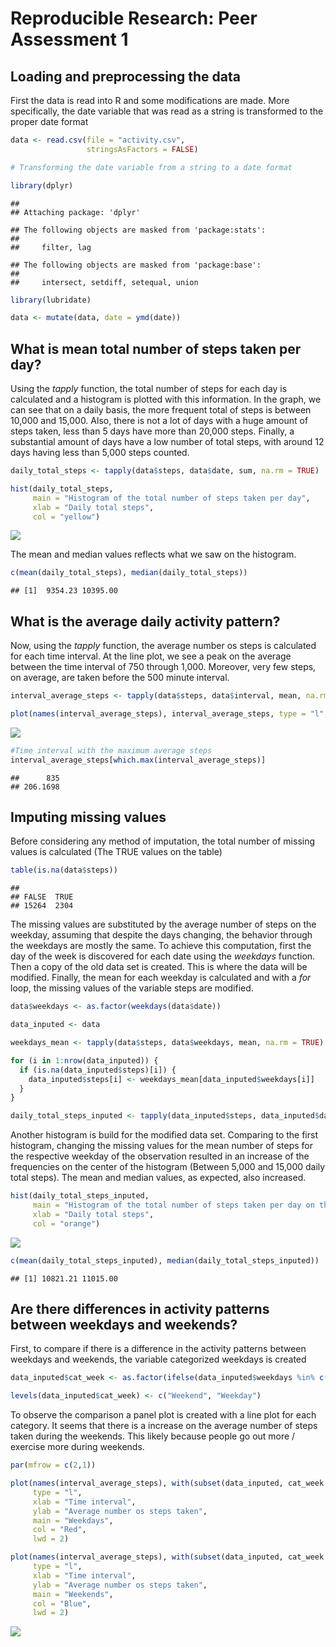 # Reproducible Research: Peer Assessment 1

## Loading and preprocessing the data

First the data is read into R and some modifications are made. More specifically, the date variable that was read as a string is transformed to the proper date format


```r
data <- read.csv(file = "activity.csv", 
                 stringsAsFactors = FALSE)

# Transforming the date variable from a string to a date format

library(dplyr)
```

```
## 
## Attaching package: 'dplyr'
```

```
## The following objects are masked from 'package:stats':
## 
##     filter, lag
```

```
## The following objects are masked from 'package:base':
## 
##     intersect, setdiff, setequal, union
```

```r
library(lubridate)

data <- mutate(data, date = ymd(date))
```

## What is mean total number of steps taken per day?

Using the _tapply_ function, the total number of steps for each day is calculated and a histogram is plotted with this information.
In the graph, we can see that on a daily basis, the more frequent total of steps is between 10,000 and 15,000. Also, there is not a lot of days with a huge amount of steps taken, less than 5 days have more than 20,000 steps. Finally, a substantial amount of days have a low number of total steps, with around 12 days having less than 5,000 steps counted.


```r
daily_total_steps <- tapply(data$steps, data$date, sum, na.rm = TRUE)

hist(daily_total_steps, 
     main = "Histogram of the total number of steps taken per day", 
     xlab = "Daily total steps", 
     col = "yellow")
```

![](PA1_template_files/figure-html/unnamed-chunk-2-1.png)

The mean and median values reflects what we saw on the histogram. 


```r
c(mean(daily_total_steps), median(daily_total_steps))
```

```
## [1]  9354.23 10395.00
```


## What is the average daily activity pattern?

Now, using the _tapply_ function, the average number os steps is calculated for each time interval. At the line plot, we see a peak on the average between the time interval of 750 through 1,000. Moreover, very few steps, on average, are taken before the 500 minute interval. 


```r
interval_average_steps <- tapply(data$steps, data$interval, mean, na.rm = TRUE)

plot(names(interval_average_steps), interval_average_steps, type = "l", xlab = "Time interval", ylab = "Average number os steps taken")
```

![](PA1_template_files/figure-html/unnamed-chunk-4-1.png)

```r
#Time interval with the maximum average steps
interval_average_steps[which.max(interval_average_steps)]
```

```
##      835 
## 206.1698
```


## Imputing missing values

Before considering any method of imputation, the total number of missing values is calculated (The TRUE values on the table)


```r
table(is.na(data$steps))
```

```
## 
## FALSE  TRUE 
## 15264  2304
```

The missing values are substituted by the average number of steps on the weekday, assuming that despite the days changing, the behavior through the weekdays are mostly the same.
To achieve this computation, first the day of the week is discovered for each date using the _weekdays_ function. Then a copy of the old data set is created. This is where the data will be modified. Finally, the mean for each weekday is calculated and with a _for_ loop, the missing values  of the variable steps are modified.


```r
data$weekdays <- as.factor(weekdays(data$date))

data_inputed <- data

weekdays_mean <- tapply(data$steps, data$weekdays, mean, na.rm = TRUE)

for (i in 1:nrow(data_inputed)) {
  if (is.na(data_inputed$steps)[i]) {
    data_inputed$steps[i] <- weekdays_mean[data_inputed$weekdays[i]]
  }
}

daily_total_steps_inputed <- tapply(data_inputed$steps, data_inputed$date, sum, na.rm = TRUE)
```

Another histogram is build for the modified data set. Comparing to the first histogram, changing the missing values for the mean number of steps for the respective weekday of the observation resulted in an increase of the frequencies on the center of the histogram (Between 5,000 and 15,000 daily total steps). The mean and median values, as expected, also increased.


```r
hist(daily_total_steps_inputed, 
     main = "Histogram of the total number of steps taken per day on the inputed values dataset", 
     xlab = "Daily total steps", 
     col = "orange")
```

![](PA1_template_files/figure-html/unnamed-chunk-7-1.png)

```r
c(mean(daily_total_steps_inputed), median(daily_total_steps_inputed))
```

```
## [1] 10821.21 11015.00
```


## Are there differences in activity patterns between weekdays and weekends?

First, to compare if there is a difference in the activity patterns between weekdays and weekends, the variable categorized weekdays is created


```r
data_inputed$cat_week <- as.factor(ifelse(data_inputed$weekdays %in% c(levels(data_inputed$weekdays)[1],levels(data_inputed$weekdays)[4]), 1, 2))

levels(data_inputed$cat_week) <- c("Weekend", "Weekday")
```

To observe the comparison a panel plot is created with a line plot for each category. It seems that there is a increase on the average number of steps taken during the weekends. This likely  because people go out more / exercise more during weekends.


```r
par(mfrow = c(2,1))

plot(names(interval_average_steps), with(subset(data_inputed, cat_week == "Weekday"), tapply(steps, interval, mean)), 
     type = "l", 
     xlab = "Time interval", 
     ylab = "Average number os steps taken", 
     main = "Weekdays", 
     col = "Red",
     lwd = 2)

plot(names(interval_average_steps), with(subset(data_inputed, cat_week == "Weekend"), tapply(steps, interval, mean)), 
     type = "l", 
     xlab = "Time interval", 
     ylab = "Average number os steps taken", 
     main = "Weekends", 
     col = "Blue",
     lwd = 2)
```

![](PA1_template_files/figure-html/unnamed-chunk-9-1.png)


